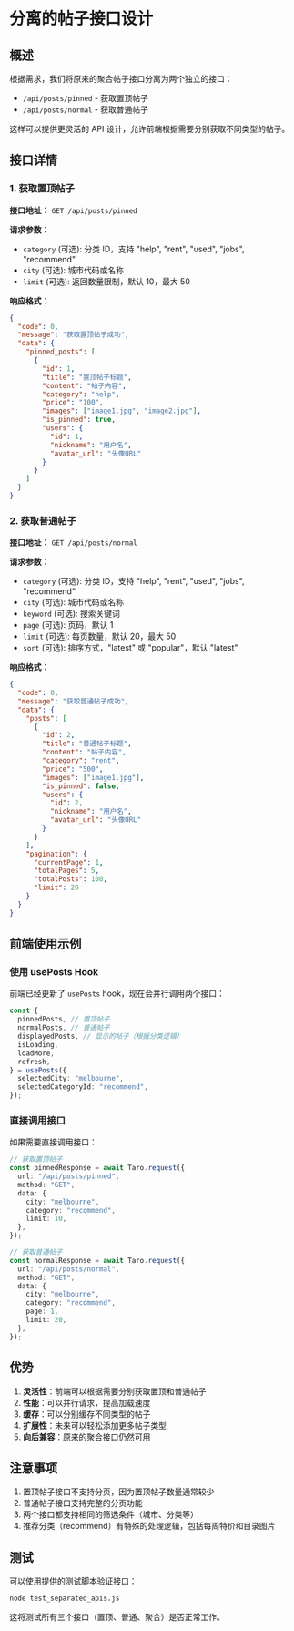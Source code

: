 # 分离的帖子接口设计

## 概述

根据需求，我们将原来的聚合帖子接口分离为两个独立的接口：

- `/api/posts/pinned` - 获取置顶帖子
- `/api/posts/normal` - 获取普通帖子

这样可以提供更灵活的 API 设计，允许前端根据需要分别获取不同类型的帖子。

## 接口详情

### 1. 获取置顶帖子

**接口地址：** `GET /api/posts/pinned`

**请求参数：**

- `category` (可选): 分类 ID，支持 "help", "rent", "used", "jobs", "recommend"
- `city` (可选): 城市代码或名称
- `limit` (可选): 返回数量限制，默认 10，最大 50

**响应格式：**

```json
{
  "code": 0,
  "message": "获取置顶帖子成功",
  "data": {
    "pinned_posts": [
      {
        "id": 1,
        "title": "置顶帖子标题",
        "content": "帖子内容",
        "category": "help",
        "price": "100",
        "images": ["image1.jpg", "image2.jpg"],
        "is_pinned": true,
        "users": {
          "id": 1,
          "nickname": "用户名",
          "avatar_url": "头像URL"
        }
      }
    ]
  }
}
```

### 2. 获取普通帖子

**接口地址：** `GET /api/posts/normal`

**请求参数：**

- `category` (可选): 分类 ID，支持 "help", "rent", "used", "jobs", "recommend"
- `city` (可选): 城市代码或名称
- `keyword` (可选): 搜索关键词
- `page` (可选): 页码，默认 1
- `limit` (可选): 每页数量，默认 20，最大 50
- `sort` (可选): 排序方式，"latest" 或 "popular"，默认 "latest"

**响应格式：**

```json
{
  "code": 0,
  "message": "获取普通帖子成功",
  "data": {
    "posts": [
      {
        "id": 2,
        "title": "普通帖子标题",
        "content": "帖子内容",
        "category": "rent",
        "price": "500",
        "images": ["image1.jpg"],
        "is_pinned": false,
        "users": {
          "id": 2,
          "nickname": "用户名",
          "avatar_url": "头像URL"
        }
      }
    ],
    "pagination": {
      "currentPage": 1,
      "totalPages": 5,
      "totalPosts": 100,
      "limit": 20
    }
  }
}
```

## 前端使用示例

### 使用 usePosts Hook

前端已经更新了 `usePosts` hook，现在会并行调用两个接口：

```typescript
const {
  pinnedPosts, // 置顶帖子
  normalPosts, // 普通帖子
  displayedPosts, // 显示的帖子（根据分类逻辑）
  isLoading,
  loadMore,
  refresh,
} = usePosts({
  selectedCity: "melbourne",
  selectedCategoryId: "recommend",
});
```

### 直接调用接口

如果需要直接调用接口：

```typescript
// 获取置顶帖子
const pinnedResponse = await Taro.request({
  url: "/api/posts/pinned",
  method: "GET",
  data: {
    city: "melbourne",
    category: "recommend",
    limit: 10,
  },
});

// 获取普通帖子
const normalResponse = await Taro.request({
  url: "/api/posts/normal",
  method: "GET",
  data: {
    city: "melbourne",
    category: "recommend",
    page: 1,
    limit: 20,
  },
});
```

## 优势

1. **灵活性**：前端可以根据需要分别获取置顶和普通帖子
2. **性能**：可以并行请求，提高加载速度
3. **缓存**：可以分别缓存不同类型的帖子
4. **扩展性**：未来可以轻松添加更多帖子类型
5. **向后兼容**：原来的聚合接口仍然可用

## 注意事项

1. 置顶帖子接口不支持分页，因为置顶帖子数量通常较少
2. 普通帖子接口支持完整的分页功能
3. 两个接口都支持相同的筛选条件（城市、分类等）
4. 推荐分类（recommend）有特殊的处理逻辑，包括每周特价和目录图片

## 测试

可以使用提供的测试脚本验证接口：

```bash
node test_separated_apis.js
```

这将测试所有三个接口（置顶、普通、聚合）是否正常工作。
